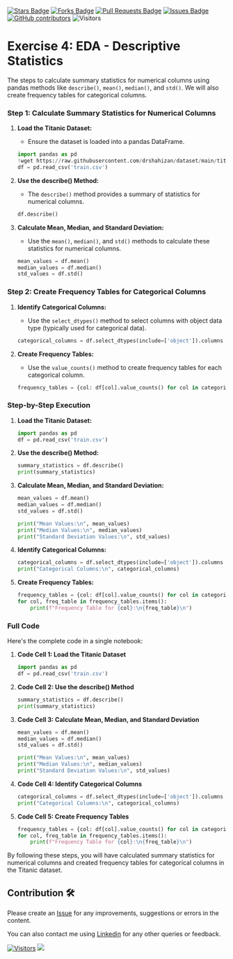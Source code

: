 
<a href="https://github.com/drshahizan/Python_EDA/stargazers"><img src="https://img.shields.io/github/stars/drshahizan/Python_EDA" alt="Stars Badge"/></a>
<a href="https://github.com/drshahizan/Python_EDA/network/members"><img src="https://img.shields.io/github/forks/drshahizan/Python_EDA" alt="Forks Badge"/></a>
<a href="https://github.com/drshahizan/Python_EDA/pulls"><img src="https://img.shields.io/github/issues-pr/drshahizan/Python_EDA" alt="Pull Requests Badge"/></a>
<a href="https://github.com/drshahizan/Python_EDA/issues"><img src="https://img.shields.io/github/issues/drshahizan/Python_EDA" alt="Issues Badge"/></a>
<a href="https://github.com/drshahizan/Python_EDA/graphs/contributors"><img alt="GitHub contributors" src="https://img.shields.io/github/contributors/drshahizan/Python_EDA?color=2b9348"></a>
![Visitors](https://api.visitorbadge.io/api/visitors?path=https%3A%2F%2Fgithub.com%2Fdrshahizan%2FPython_EDA&labelColor=%23d9e3f0&countColor=%23697689&style=flat)

# Exercise 4: EDA - Descriptive Statistics

The steps to calculate summary statistics for numerical columns using pandas methods like `describe()`, `mean()`, `median()`, and `std()`. We will also create frequency tables for categorical columns.

### Step 1: Calculate Summary Statistics for Numerical Columns

1. **Load the Titanic Dataset:**
   - Ensure the dataset is loaded into a pandas DataFrame.
   ```python
   import pandas as pd
   !wget https://raw.githubusercontent.com/drshahizan/dataset/main/titanic/train.csv -O train.csv
   df = pd.read_csv('train.csv')
   ```

2. **Use the describe() Method:**
   - The `describe()` method provides a summary of statistics for numerical columns.
   ```python
   df.describe()
   ```

3. **Calculate Mean, Median, and Standard Deviation:**
   - Use the `mean()`, `median()`, and `std()` methods to calculate these statistics for numerical columns.
   ```python
   mean_values = df.mean()
   median_values = df.median()
   std_values = df.std()
   ```

### Step 2: Create Frequency Tables for Categorical Columns

1. **Identify Categorical Columns:**
   - Use the `select_dtypes()` method to select columns with object data type (typically used for categorical data).
   ```python
   categorical_columns = df.select_dtypes(include=['object']).columns
   ```

2. **Create Frequency Tables:**
   - Use the `value_counts()` method to create frequency tables for each categorical column.
   ```python
   frequency_tables = {col: df[col].value_counts() for col in categorical_columns}
   ```

### Step-by-Step Execution

1. **Load the Titanic Dataset:**
   ```python
   import pandas as pd
   df = pd.read_csv('train.csv')
   ```

2. **Use the describe() Method:**
   ```python
   summary_statistics = df.describe()
   print(summary_statistics)
   ```

3. **Calculate Mean, Median, and Standard Deviation:**
   ```python
   mean_values = df.mean()
   median_values = df.median()
   std_values = df.std()

   print("Mean Values:\n", mean_values)
   print("Median Values:\n", median_values)
   print("Standard Deviation Values:\n", std_values)
   ```

4. **Identify Categorical Columns:**
   ```python
   categorical_columns = df.select_dtypes(include=['object']).columns
   print("Categorical Columns:\n", categorical_columns)
   ```

5. **Create Frequency Tables:**
   ```python
   frequency_tables = {col: df[col].value_counts() for col in categorical_columns}
   for col, freq_table in frequency_tables.items():
       print(f"Frequency Table for {col}:\n{freq_table}\n")
   ```

### Full Code
Here's the complete code in a single notebook:

1. **Code Cell 1: Load the Titanic Dataset**
   ```python
   import pandas as pd
   df = pd.read_csv('train.csv')
   ```

2. **Code Cell 2: Use the describe() Method**
   ```python
   summary_statistics = df.describe()
   print(summary_statistics)
   ```

3. **Code Cell 3: Calculate Mean, Median, and Standard Deviation**
   ```python
   mean_values = df.mean()
   median_values = df.median()
   std_values = df.std()

   print("Mean Values:\n", mean_values)
   print("Median Values:\n", median_values)
   print("Standard Deviation Values:\n", std_values)
   ```

4. **Code Cell 4: Identify Categorical Columns**
   ```python
   categorical_columns = df.select_dtypes(include=['object']).columns
   print("Categorical Columns:\n", categorical_columns)
   ```

5. **Code Cell 5: Create Frequency Tables**
   ```python
   frequency_tables = {col: df[col].value_counts() for col in categorical_columns}
   for col, freq_table in frequency_tables.items():
       print(f"Frequency Table for {col}:\n{freq_table}\n")
   ```

By following these steps, you will have calculated summary statistics for numerical columns and created frequency tables for categorical columns in the Titanic dataset.


## Contribution 🛠️
Please create an [Issue](https://github.com/drshahizan/Python_EDA/issues) for any improvements, suggestions or errors in the content.

You can also contact me using [Linkedin](https://www.linkedin.com/in/drshahizan/) for any other queries or feedback.

[![Visitors](https://api.visitorbadge.io/api/visitors?path=https%3A%2F%2Fgithub.com%2Fdrshahizan&labelColor=%23697689&countColor=%23555555&style=plastic)](https://visitorbadge.io/status?path=https%3A%2F%2Fgithub.com%2Fdrshahizan)
![](https://hit.yhype.me/github/profile?user_id=81284918)

